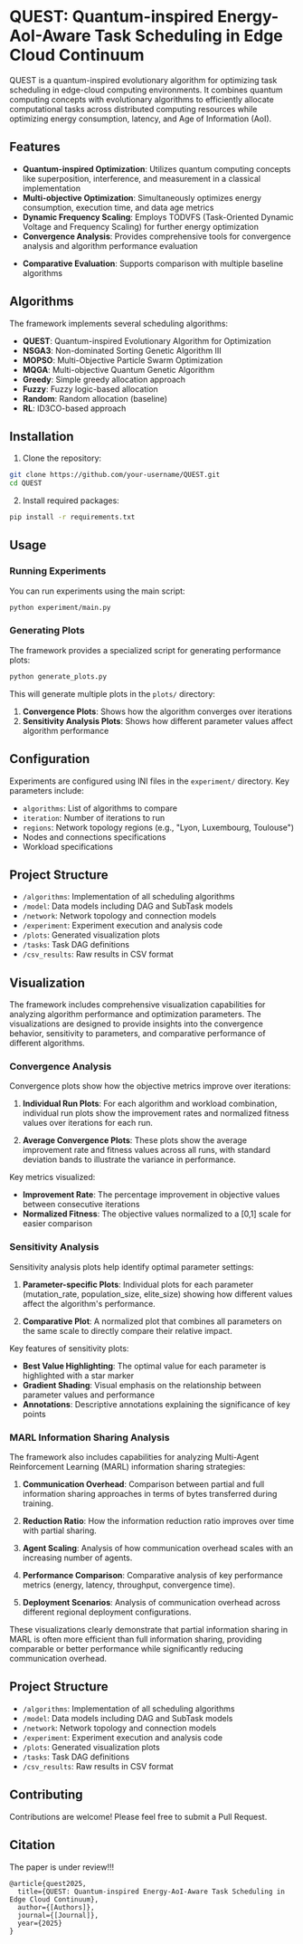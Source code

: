 # QUEST: Quantum-inspired Energy-AoI-Aware Task Scheduling in Edge Cloud Continuum

QUEST is a quantum-inspired evolutionary algorithm for optimizing task scheduling in edge-cloud computing environments. It combines quantum computing concepts with evolutionary algorithms to efficiently allocate computational tasks across distributed computing resources while optimizing energy consumption, latency, and Age of Information (AoI).

## Features

- **Quantum-inspired Optimization**: Utilizes quantum computing concepts like superposition, interference, and measurement in a classical implementation
- **Multi-objective Optimization**: Simultaneously optimizes energy consumption, execution time, and data age metrics
- **Dynamic Frequency Scaling**: Employs TODVFS (Task-Oriented Dynamic Voltage and Frequency Scaling) for further energy optimization
- **Convergence Analysis**: Provides comprehensive tools for convergence analysis and algorithm performance evaluation
<!-- - **Sensitivity Analysis**: Includes tools for parameter optimization through sensitivity analysis-->
- **Comparative Evaluation**: Supports comparison with multiple baseline algorithms

## Algorithms

The framework implements several scheduling algorithms:

- **QUEST**: Quantum-inspired Evolutionary Algorithm for Optimization
- **NSGA3**: Non-dominated Sorting Genetic Algorithm III
- **MOPSO**: Multi-Objective Particle Swarm Optimization
- **MQGA**: Multi-objective Quantum Genetic Algorithm
- **Greedy**: Simple greedy allocation approach
- **Fuzzy**: Fuzzy logic-based allocation
- **Random**: Random allocation (baseline)
- **RL**: ID3CO-based approach

## Installation

1. Clone the repository:
```bash
git clone https://github.com/your-username/QUEST.git
cd QUEST
```

2. Install required packages:
```bash
pip install -r requirements.txt
```

## Usage

### Running Experiments

You can run experiments using the main script:

```bash
python experiment/main.py 
```

### Generating Plots

The framework provides a specialized script for generating performance plots:

```bash
python generate_plots.py
```

This will generate multiple plots in the `plots/` directory:

1. **Convergence Plots**: Shows how the algorithm converges over iterations
2. **Sensitivity Analysis Plots**: Shows how different parameter values affect algorithm performance

## Configuration

Experiments are configured using INI files in the `experiment/` directory. Key parameters include:

- `algorithms`: List of algorithms to compare
- `iteration`: Number of iterations to run
- `regions`: Network topology regions (e.g., "Lyon, Luxembourg, Toulouse")
- Nodes and connections specifications
- Workload specifications

## Project Structure

- `/algorithms`: Implementation of all scheduling algorithms
- `/model`: Data models including DAG and SubTask models
- `/network`: Network topology and connection models
- `/experiment`: Experiment execution and analysis code
- `/plots`: Generated visualization plots
- `/tasks`: Task DAG definitions
- `/csv_results`: Raw results in CSV format

## Visualization

The framework includes comprehensive visualization capabilities for analyzing algorithm performance and optimization parameters. The visualizations are designed to provide insights into the convergence behavior, sensitivity to parameters, and comparative performance of different algorithms.

### Convergence Analysis

Convergence plots show how the objective metrics improve over iterations:

1. **Individual Run Plots**: For each algorithm and workload combination, individual run plots show the improvement rates and normalized fitness values over iterations for each run.

2. **Average Convergence Plots**: These plots show the average improvement rate and fitness values across all runs, with standard deviation bands to illustrate the variance in performance.

Key metrics visualized:
- **Improvement Rate**: The percentage improvement in objective values between consecutive iterations
- **Normalized Fitness**: The objective values normalized to a [0,1] scale for easier comparison

### Sensitivity Analysis

Sensitivity analysis plots help identify optimal parameter settings:

1. **Parameter-specific Plots**: Individual plots for each parameter (mutation_rate, population_size, elite_size) showing how different values affect the algorithm's performance.

2. **Comparative Plot**: A normalized plot that combines all parameters on the same scale to directly compare their relative impact.

Key features of sensitivity plots:
- **Best Value Highlighting**: The optimal value for each parameter is highlighted with a star marker
- **Gradient Shading**: Visual emphasis on the relationship between parameter values and performance
- **Annotations**: Descriptive annotations explaining the significance of key points

### MARL Information Sharing Analysis

The framework also includes capabilities for analyzing Multi-Agent Reinforcement Learning (MARL) information sharing strategies:

1. **Communication Overhead**: Comparison between partial and full information sharing approaches in terms of bytes transferred during training.

2. **Reduction Ratio**: How the information reduction ratio improves over time with partial sharing.

3. **Agent Scaling**: Analysis of how communication overhead scales with an increasing number of agents.

4. **Performance Comparison**: Comparative analysis of key performance metrics (energy, latency, throughput, convergence time).

5. **Deployment Scenarios**: Analysis of communication overhead across different regional deployment configurations.

These visualizations clearly demonstrate that partial information sharing in MARL is often more efficient than full information sharing, providing comparable or better performance while significantly reducing communication overhead.

## Project Structure

- `/algorithms`: Implementation of all scheduling algorithms
- `/model`: Data models including DAG and SubTask models
- `/network`: Network topology and connection models
- `/experiment`: Experiment execution and analysis code
- `/plots`: Generated visualization plots
- `/tasks`: Task DAG definitions
- `/csv_results`: Raw results in CSV format

## Contributing

Contributions are welcome! Please feel free to submit a Pull Request.

## Citation
The paper is under review!!!
<!---If you use QUEST in your research, please cite [Note: ]:-->

```
@article{quest2025,
  title={QUEST: Quantum-inspired Energy-AoI-Aware Task Scheduling in Edge Cloud Continuum},
  author={[Authors]},
  journal={[Journal]},
  year={2025}
}
```

